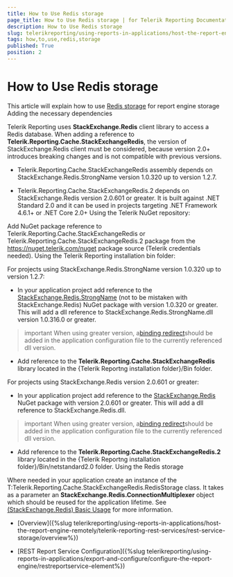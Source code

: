 ```yaml
---
title: How to Use Redis storage
page_title: How to Use Redis storage | for Telerik Reporting Documentation
description: How to Use Redis storage
slug: telerikreporting/using-reports-in-applications/host-the-report-engine-remotely/telerik-reporting-rest-services/rest-service-storage/how-to-use-redis-storage
tags: how,to,use,redis,storage
published: True
position: 2
---
```


# How to Use Redis storage



This article will explain how to use
        [Redis storage](http://redis.io/)
        for report engine storage
      Adding the necessary dependencies

Telerik Reporting uses __StackExchange.Redis__ client library to access a Redis database.
          When adding a reference to __Telerik.Reporting.Cache.StackExchangeRedis__, the version of StackExchange.Redis client must be considered,
          because version 2.0+ introduces breaking changes and is not compatible with previous versions.
        

* Telerik.Reporting.Cache.StackExchangeRedis assembly depends on StackExchange.Redis.StrongName version 1.0.320 up to version 1.2.7.
            

* Telerik.Reporting.Cache.StackExchangeRedis.2 depends on StackExchange.Redis version 2.0.601 or greater.
              It is built against .NET Standard 2.0 and it can be used in projects targeting .NET Framework 4.6.1+ or .NET Core 2.0+
            Using the Telerik NuGet repository:

Add NuGet package reference to Telerik.Reporting.Cache.StackExchangeRedis or Telerik.Reporting.Cache.StackExchangeRedis.2 package from the https://nuget.telerik.com/nuget package source (Telerik credentials needed).
                Using the Telerik Reporting installation bin folder:

For projects using StackExchange.Redis.StrongName version 1.0.320 up to version 1.2.7:
                

* In your application project add reference to the
                      [StackExchange.Redis.StrongName](https://www.nuget.org/packages/StackExchange.Redis.StrongName)
                      (not to be mistaken with StackExchange.Redis) NuGet package with version 1.0.320 or greater.
                      This will add a dll reference to StackExchange.Redis.StrongName.dll version 1.0.316.0 or greater.
                    

>important When using greater version, a[binding redirect](https://msdn.microsoft.com/en-us/library/eftw1fys(v=vs.110).aspx)should be added in the application configuration file to the currently referenced dll version.
>


* Add reference to the
                      __Telerik.Reporting.Cache.StackExchangeRedis__
                      library located in the {Telerik Reportng installation folder}/Bin folder.
                    

For projects using StackExchange.Redis version 2.0.601 or greater:
                

* In your application project add reference to the
                      [StackExchange.Redis](https://www.nuget.org/packages/StackExchange.Redis)
                      NuGet package with version 2.0.601 or greater.
                      This will add a dll reference to StackExchange.Redis.dll.
                    

>important When using greater version, a[binding redirect](https://msdn.microsoft.com/en-us/library/eftw1fys(v=vs.110).aspx)should be added in the application configuration file to the currently referenced dll version.
>


* Add reference to the
                      __Telerik.Reporting.Cache.StackExchangeRedis.2__
                      library located in the {Telerik Reportng installation folder}/Bin/netstandard2.0 folder.
                    Using the Redis storage

Where needed in your application create an instance of the
          T:Telerik.Reporting.Cache.StackExchangeRedis.RedisStorage
          class. It takes as a parameter an __StackExchange.Redis.ConnectionMultiplexer__
          object which should be reused for the application lifetime. See
          [(StackExchange.Redis) Basic Usage](https://github.com/StackExchange/StackExchange.Redis/blob/master/docs/Basics.md) for more information.
        

 * [Overview]({%slug telerikreporting/using-reports-in-applications/host-the-report-engine-remotely/telerik-reporting-rest-services/rest-service-storage/overview%})

 * [REST Report Service Configuration]({%slug telerikreporting/using-reports-in-applications/export-and-configure/configure-the-report-engine/restreportservice-element%})
